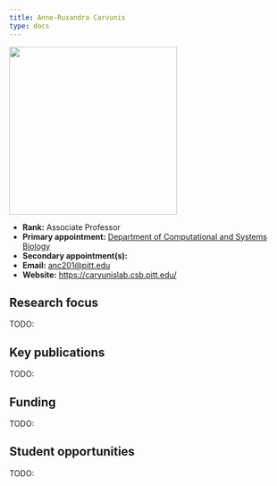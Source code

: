 ```yaml
---
title: Anne-Ruxandra Carvunis
type: docs
---
```


<img src="https://www.csb.pitt.edu/wp-content/uploads/2023/08/DSC00674-1-1024x683.jpg" width="300px">

-   **Rank:** Associate Professor
-   **Primary appointment:** [Department of Computational and Systems Biology](https://www.csb.pitt.edu/)
-   **Secondary appointment(s):**
-   **Email:** <anc201@pitt.edu>
-   **Website:** <https://carvunislab.csb.pitt.edu/>

## Research focus

TODO:

## Key publications

TODO:

## Funding

TODO:

## Student opportunities

TODO:
